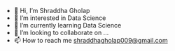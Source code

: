 - 👋 Hi, I’m Shraddha Gholap
- 👀 I’m interested in Data Science
- 🌱 I’m currently learning Data Science
- 💞️ I’m looking to collaborate on ...
- 📫 How to reach me shraddhagholap009@gmail.com

<!---
shraddha9gholap/shraddha9gholap is a ✨ special ✨ repository because its `README.md` (this file) appears on your GitHub profile.
You can click the Preview link to take a look at your changes.
--->
